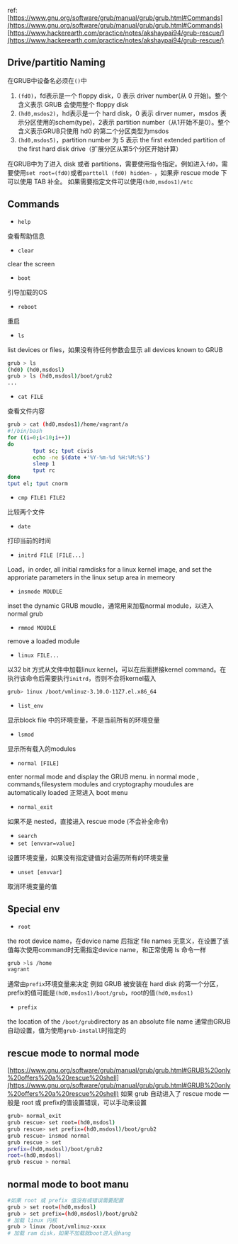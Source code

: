 ref:
[https://www.gnu.org/software/grub/manual/grub/grub.html#Commands](https://www.gnu.org/software/grub/manual/grub/grub.html#Commands)
[https://www.hackerearth.com/practice/notes/akshaypai94/grub-rescue/](https://www.hackerearth.com/practice/notes/akshaypai94/grub-rescue/)
## Drive/partitio Naming
在GRUB中设备名必须在`()`中

1. `(fd0)`，fd表示是一个 floppy disk，0 表示 driver number(从 0 开始)。整个含义表示 GRUB 会使用整个 floppy disk
1. `(hd0,msdos2)`，hd表示是一个 hard disk，0 表示 dirver numer，msdos 表示分区使用的schem(type)，2表示 partition number（从1开始不是0）。整个含义表示GRUB只使用 hd0 的第二个分区类型为msdos
1. `(hd0,msdos5)`，partition number 为 5 表示 the first extended partition of the first hard disk drive（扩展分区从第5个分区开始计算）

在GRUB中为了进入 disk 或者 partitions，需要使用指令指定。例如进入`fd0`，需要使用`set root=(fd0)`或者`parttoll (fd0) hidden-` ，如果非 rescue mode 下可以使用 TAB 补全。
如果需要指定文件可以使用`(hd0,msdos1)/etc`
## Commands

- `help`

查看帮助信息

- `clear`

clear the screen

- `boot`

引导加载的OS

- `reboot`

重启

- `ls`

list devices or files，如果没有待任何参数会显示 all devices known to GRUB
```bash
grub > ls 
(hd0) (hd0,msdosl)
grub > ls (hd0,msdosl)/boot/grub2
...
```

- `cat FILE`

查看文件内容
```bash
grub > cat (hd0,msdos1)/home/vagrant/a
#!/bin/bash
for ((i=0;i<10;i++))
do
        tput sc; tput civis                    
        echo -ne $(date +'%Y-%m-%d %H:%M:%S')  
        sleep 1
        tput rc                               
done
tput el; tput cnorm                           
```

- `cmp FILE1 FILE2`

比较两个文件

- `date`

打印当前的时间

- `initrd FILE [FILE...]`

Load，in order, all initial ramdisks for a linux kernel image, and set the approriate parameters in the linux setup area in memeory

- `insmode MOUDLE`

inset the dynamic GRUB moudle，通常用来加载normal module，以进入normal grub

- `rmmod MOUDLE`

remove a loaded module

- `linux FILE...`

以32 bit 方式从文件中加载linux kernel，可以在后面拼接kernel command。在执行该命令后需要执行`initrd`，否则不会将kernel载入
```bash
grub> 1inux /boot/vmlinuz-3.10.O-11Z7.el.x86_64
```

- `list_env`

显示block file 中的环境变量，不是当前所有的环境变量

- `lsmod`

显示所有载入的modules

- `normal [FILE]`

enter normal mode and display the GRUB menu.
in normal mode , commands,filesystem modules and cryptography moudules are automatically loaded
正常进入 boot menu

- `normal_exit`

如果不是 nested，直接进入 rescue mode (不会补全命令)

- `search `
- `set [envvar=value]`

设置环境变量，如果没有指定键值对会遍历所有的环境变量

- `unset [envvar]`

取消环境变量的值
## Special env

- `root`

the root device name，在device name 后指定 file names 无意义，在设置了该值每次使用command时无需指定device name，和正常使用 ls 命令一样
```bash
grub >ls /home
vagrant
```
通常由`prefix`环境变量来决定
例如 GRUB 被安装在 hard disk 的第一个分区，prefix的值可能是`(hd0,msdos1)/boot/grub`，root的值`(hd0,msdos1)`

- `prefix`

the location of the `/boot/grub`directory as an absolute file name
通常由GRUB自动设置，值为使用`grub-install`时指定的
## rescue mode to normal mode
[https://www.gnu.org/software/grub/manual/grub/grub.html#GRUB%20only%20offers%20a%20rescue%20shell](https://www.gnu.org/software/grub/manual/grub/grub.html#GRUB%20only%20offers%20a%20rescue%20shell)
如果 grub 自动进入了 rescue mode 一般是 root 或 prefix的值设置错误，可以手动来设置
```bash
grub> normal_exit
grub rescue> set root=(hd0,msdosl)
grub rescue> set prefix=(hd0,msdosl)/boot/grub2
grub rescue> insmod normal
grub rescue > set
prefix=(hd0,msdosl)/boot/grub2
root=(hd0,msdosl)
grub rescue > normal
```
## normal mode to boot manu
```bash
#如果 root 或 prefix 值没有或错误需要配置
grub > set root=(hd0,msdosl)
grub > set prefix=(hd0,msdosl)/boot/grub2
# 加载 linux 内核
grub > linux /boot/vmlinuz-xxxx
# 加载 ram disk，如果不加载就boot进入会hang

```

